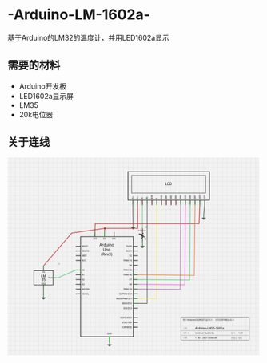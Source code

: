 # -Arduino-LM-1602a-
基于Arduino的LM32的温度计，并用LED1602a显示
## 需要的材料
+ Arduino开发板
+ LED1602a显示屏
+ LM35
+ 20k电位器
## 关于连线
![原理图.jpg](/原理图.jpg "原理图.jpg")
